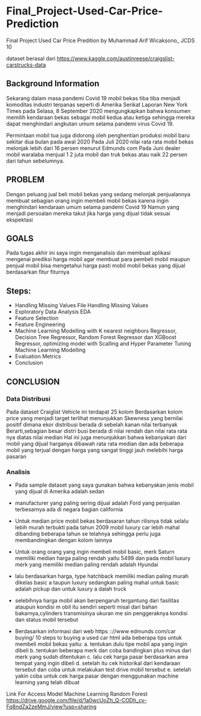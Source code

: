 # Final_Project-Used-Car-Price-Prediction
Final Project Used Car Price Predition by Muhammad Arif Wicaksono_ JCDS 10

dataset berasal dari https://www.kaggle.com/austinreese/craigslist-carstrucks-data

## Background Information

Sekarang dalam masa pandemi Covid 19 mobil bekas tiba tiba
menjadi komoditas industri terpanas seperti di Amerika Serikat
Laporan New York Times pada Selasa, 8 September 2020
mengungkapkan bahwa konsumen memilih kendaraan bekas
sebagai mobil kedua atau ketiga sehingga mereka dapat
menghindari angkutan umum selama pandemi virus Covid 19.

Permintaan mobil tua juga didorong oleh penghentian produksi
mobil baru sekitar dua bulan pada awal 2020 Pada Juli 2020 nilai
rata rata mobil bekas melonjak lebih dari 16 persen menurut
Edmunds com Pada Juni dealer mobil waralaba menjual 1 2 juta
mobil dan truk bekas atau naik 22 persen dari tahun sebelumnya.

## PROBLEM
Dengan peluang jual beli mobil bekas yang sedang melonjak
penjualannya membuat sebagian orang ingin membeli mobil
bekas karena ingin menghindari kendaraan umum selama
pandemi Covid 19 Namun yang menjadi persoalan mereka takut
jika harga yang dijual tidak sesuai ekspektasi

## GOALS
Pada tugas akhir ini saya ingin menganalisis dan membuat aplikasi
mengenai prediksi harga mobil agar membuat para pembeli
mobil maupun penjual mobil bisa mengetahui harga pasti mobil
mobil bekas yang dijual berdasarkan fitur fiturnya

## Steps:
- Handling Missing Values File Handling Missing Values
- Exploratory Data Analysis EDA
- Feature Selection
- Feature Engineering
- Machine Learning Modelling with K nearest neighbors Regressor, Decision Tree Regressor, Random Forest Regressor dan XGBoost Regressor, optimizing model with Scalling and Hyper  Parameter Tuning Machine Learning Modelling
- Evaluation Metrics
- Conclusion

## CONCLUSION

### Data Distribusi
Pada dataset Craiglist Vehicle ini terdapat 25 kolom Berdasarkan kolom price yang menjadi target terlihat menunjukkan
Skewness yang bernilai positif dimana ekor distribusi berada di sebelah kanan nilai terbanyak Berarti,sebagian besar distri
busi berada di nilai rendah dan nilai rata rata nya diatas nilai median Hal ini juga menunjukkan bahwa kebanyakan dari
mobil yang dijual harganya dibawah rata rata median dan ada beberapa mobil yang terjual dengan harga yang sangat tinggi
jauh melebihi harga pasaran

### Analisis
- Pada sample dataset yang saya gunakan bahwa kebanyakan jenis mobil yang dijual di
Amerika adalah sedan

- manufacturer yang paling sering dijual adalah Ford yang penjualan terbesarnya ada di
negara bagian california

- Untuk median price mobil bekas berdasaran tahun rilisnya tidak selalu lebih murah
terbukti pada tahun 2009 mobil luxury car lebih mahal dibanding beberapa tahun se
telahnya sehingga perlu juga membandingkan dengan kolom lainnya

- Untuk orang orang yang ingin membeli mobil basic, merk Saturn memiliki median
harga paling rendah yaitu 5499 dan pada mobil luxury merk yang memiliki median
paling rendah adalah Hyundai

- lalu berdasarkan harga, type hatchback memiliki median paling murah dikelas basic a
taupun luxury sedangkan paling mahal untuk basic adalah pickup dan untuk luxury a
dalah truck

- selebihnya harga mobil akan berpengaruh tergantung dari fasilitas ataupun kondisi m
obil itu sendiri seperti misal dari bahan bakarnya,cylinders transmisinya ukuran me
sin penggeraknya kondisi dan status mobil tersebut

- Berdasarkan informasi dari web https :://www edmunds com/car buying/ 10
steps to buying a used car html ada beberapa tips untuk membeli mobil bekas
yaitu:
  a.  tentukan dulu tipe mobil apa yang ingin dibeli
  b.  tentukan beberapa merk dan coba bandingkan plus minus dari merk yang sudah ditentukan
  c.  lalu cek harga pasar berdasarkan area tempat yang ingin dibeli
  d.  setelah itu cek historikal dari kendaraan tersebut dan coba untuk melakukan test drive mobil tersebut
  e.  setelah yakin coba untuk cek harga pasar dengan menggunakan machine learning yang telah dibuat


Link For Access Model Machine Learning Random Forest
https://drive.google.com/file/d/1a0wcUoZh_Q-CODh_cv-Fq8ndZa2zeMmJ/view?usp=sharing


